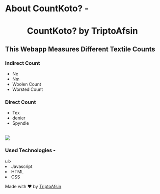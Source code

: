# About CountKoto? -

<h1 align="center">CountKoto? by TriptoAfsin</h1>

<h2>This Webapp Measures Different Textile Counts</h2>

<h3>Indirect Count</h3>
<ul>
<li>Ne</li>
<li>Nm</li>
<li>Woolen Count</li>
<li>Worsted Count</li>
</ul>
<h3>Direct Count</h3>
<ul>
<li>Tex</li>
<li>denier</li>
<li>Spyndle</li>
</ul>
<br>
<img src="https://i.imgur.com/qIdL0lW.png">
<br>
<h3>Used Technologies - </h3>
ul>
<li>Javascript</li>
<li>HTML</li>
<li>CSS</li>
</ul>

<p alig="center">Made with ❤ by <a href="https://www.facebook.com/Tripto.Afsin">TriptoAfsin</a></p>



